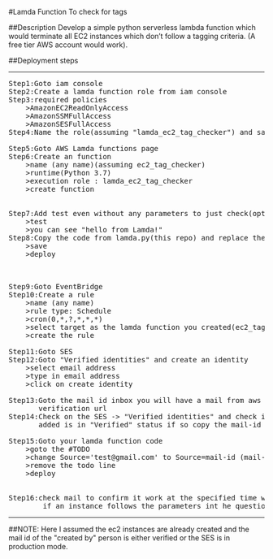 #Lamda Function To check for tags

##Description
Develop a simple python serverless lambda function which would terminate all EC2 instances which don’t follow a tagging criteria. (A free tier AWS account would work).

##Deployment steps
***
<pre>
Step1:Goto iam console
Step2:Create a lamda function role from iam console
Step3:required policies
    >AmazonEC2ReadOnlyAccess
    >AmazonSSMFullAccess
    >AmazonSESFullAccess
Step4:Name the role(assuming "lamda_ec2_tag_checker") and save

Step5:Goto AWS Lamda functions page
Step6:Create an function 
    >name (any name)(assuming ec2_tag_checker)
    >runtime(Python 3.7)
    >execution role : lamda_ec2_tag_checker
    >create function


Step7:Add test even without any parameters to just check(optional)
    >test 
    >you can see "hello from Lamda!"
Step8:Copy the code from lamda.py(this repo) and replace the code on the lamda function page
    >save
    >deploy



Step9:Goto EventBridge
Step10:Create a rule
    >name (any name)
    >rule type: Schedule
    >cron(0,*,?,*,*,*)
    >select target as the lamda function you created(ec2_tag_checker)
    >create the rule

Step11:Goto SES
Step12:Goto "Verified identities" and create an identity
    >select email address
    >type in email address
    >click on create identity

Step13:Goto the mail id inbox you will have a mail from aws click on the
       verification url 
Step14:Check on the SES -> "Verified identities" and check if the mail id
       added is in "Verified" status if so copy the mail-id

Step15:Goto your lamda function code
    >goto the #TODO
    >change Source='test@gmail.com' to Source=mail-id (mail-id copied from last step)
    >remove the todo line
    >deploy


Step16:check mail to confirm it work at the specified time when the rule is created 
        if an instance follows the parameters int he question 
</pre>
***

##NOTE:
Here I assumed the ec2 instances are already created and the mail id of the 
"created by" person is either verified or the SES is in production mode.


